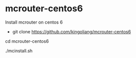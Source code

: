 # mcrouter-centos6
Install mcrouter on centos 6

- git clone https://github.com/kingoliang/mcrouter-centos6

cd mcrouter-centos6

./mcinstall.sh
